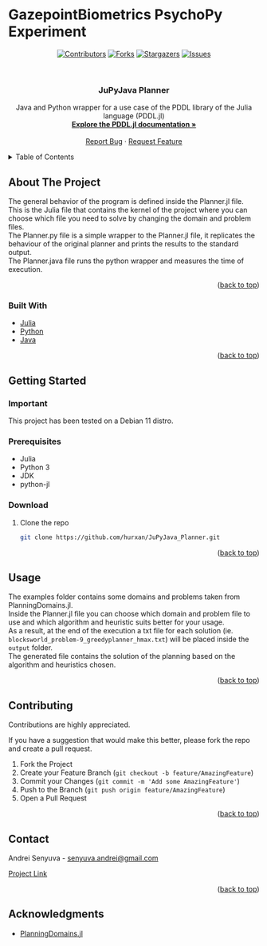 # GazepointBiometrics PsychoPy Experiment

<div id="top"></div>

<!-- PROJECT SHIELDS -->

<div align="center">

[![Contributors][contributors-shield]][contributors-url]
[![Forks][forks-shield]][forks-url]
[![Stargazers][stars-shield]][stars-url]
[![Issues][issues-shield]][issues-url]

</div>

<br />
<div align="center">
<h3 align="center">JuPyJava Planner</h3>
  <p align="center">
    Java and Python wrapper for a use case of the PDDL library of the Julia language (PDDL.jl)
    <br />
    <a href="https://docs.juliahub.com/PDDL/"><strong>Explore the PDDL.jl documentation »</strong></a>
    <br />
    <br />
    <a href="https://github.com/hurxan/JuPyJava_Planner/issues">Report Bug</a>
    ·
    <a href="https://github.com/hurxan/JuPyJava_Planner/issues">Request Feature</a>
  </p>
</div>

<!-- TABLE OF CONTENTS -->
<details>
  <summary>Table of Contents</summary>
  <ol>
    <li>
      <a href="#about-the-project">About The Project</a>
      <ul>
        <li><a href="#built-with">Built With</a></li>
      </ul>
    </li>
    <li>
      <a href="#getting-started">Getting Started</a>
      <ul>
        <li><a href="#prerequisites">Prerequisites</a></li>
        <li><a href="#installation">Installation</a></li>
      </ul>
    </li>
    <li><a href="#usage">Usage</a></li>
    <li><a href="#contributing">Contributing</a></li>
    <li><a href="#contact">Contact</a></li>
    <li><a href="#acknowledgments">Acknowledgments</a></li>
  </ol>
</details>

<!-- ABOUT THE PROJECT -->

## About The Project

The general behavior of the program is defined inside the Planner.jl file.<br/>
This is the Julia file that contains the kernel of the project where you can choose which file you need to solve by changing the domain and problem files.<br>
The Planner.py file is a simple wrapper to the Planner.jl file, it replicates the behaviour of the original planner and prints the results to the standard output.<br/>
The Planner.java file runs the python wrapper and measures the time of execution.

<p align="right">(<a href="#top">back to top</a>)</p>

### Built With

- [Julia](https://julialang.org/)
- [Python](https://www.python.org/)
- [Java](https://docs.oracle.com/en/java/index.html)

<p align="right">(<a href="#top">back to top</a>)</p>

<!-- GETTING STARTED -->

## Getting Started

### Important

This project has been tested on a Debian 11 distro.

### Prerequisites

- Julia
- Python 3
- JDK
- python-jl

### Download

1. Clone the repo
   ```sh
   git clone https://github.com/hurxan/JuPyJava_Planner.git
   ```

<p align="right">(<a href="#top">back to top</a>)</p>

<!-- USAGE EXAMPLES -->

## Usage

The examples folder contains some domains and problems taken from PlanningDomains.jl. <br/>
Inside the Planner.jl file you can choose which domain and problem file to use and which algorithm and heuristic suits better for your usage.<br/>
As a result, at the end of the execution a txt file for each solution (ie. `blocksworld_problem-9_greedyplanner_hmax.txt`) will be placed inside the `output` folder. <br/>
The generated file contains the solution of the planning based on the algorithm and heuristics chosen.

<p align="right">(<a href="#top">back to top</a>)</p>

<!-- CONTRIBUTING -->

## Contributing

Contributions are highly appreciated.

If you have a suggestion that would make this better, please fork the repo and create a pull request.

1. Fork the Project
2. Create your Feature Branch (`git checkout -b feature/AmazingFeature`)
3. Commit your Changes (`git commit -m 'Add some AmazingFeature'`)
4. Push to the Branch (`git push origin feature/AmazingFeature`)
5. Open a Pull Request

<p align="right">(<a href="#top">back to top</a>)</p>

<!-- CONTACT -->

## Contact

Andrei Senyuva - senyuva.andrei@gmail.com

[Project Link](https://github.com/hurxan/JuPyJava_Planner)

<p align="right">(<a href="#top">back to top</a>)</p>

<!-- ACKNOWLEDGMENTS -->

## Acknowledgments

- [PlanningDomains.jl](https://github.com/JuliaPlanners/PlanningDomains.jl)

<!-- MARKDOWN LINKS & IMAGES -->

[contributors-shield]: https://img.shields.io/github/contributors/hurxan/JuPyJava_Planner.svg?style=for-the-badge
[contributors-url]: https://github.com/hurxan/JuPyJava_Planner/graphs/contributors
[forks-shield]: https://img.shields.io/github/forks/hurxan/JuPyJava_Planner.svg?style=for-the-badge
[forks-url]: https://github.com/hurxan/JuPyJava_Planner/network/members
[stars-shield]: https://img.shields.io/github/stars/hurxan/JuPyJava_Planner.svg?style=for-the-badge
[stars-url]: https://github.com/hurxan/JuPyJava_Planner/stargazers
[issues-shield]: https://img.shields.io/github/issues/hurxan/JuPyJava_Planner.svg?style=for-the-badge
[issues-url]: https://github.com/hurxan/JuPyJava_Planner/issues
[product-screenshot]: images/screenshot.png
